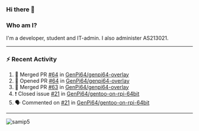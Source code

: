 ### Hi there 👋

### Who am I?
I'm a developer, student and IT-admin. I also administer AS213021.

---
### :zap: Recent Activity
<!--START_SECTION:activity-->
1. 🎉 Merged PR [#64](https://github.com/GenPi64/genpi64-overlay/pull/64) in [GenPi64/genpi64-overlay](https://github.com/GenPi64/genpi64-overlay)
2. 💪 Opened PR [#64](https://github.com/GenPi64/genpi64-overlay/pull/64) in [GenPi64/genpi64-overlay](https://github.com/GenPi64/genpi64-overlay)
3. 🎉 Merged PR [#63](https://github.com/GenPi64/genpi64-overlay/pull/63) in [GenPi64/genpi64-overlay](https://github.com/GenPi64/genpi64-overlay)
4. ❗️ Closed issue [#21](https://github.com/GenPi64/gentoo-on-rpi-64bit/issues/21) in [GenPi64/gentoo-on-rpi-64bit](https://github.com/GenPi64/gentoo-on-rpi-64bit)
5. 🗣 Commented on [#21](https://github.com/GenPi64/gentoo-on-rpi-64bit/issues/21) in [GenPi64/gentoo-on-rpi-64bit](https://github.com/GenPi64/gentoo-on-rpi-64bit)
<!--END_SECTION:activity-->
---

<img align="center" src="https://github-readme-stats.vercel.app/api?username=samip5&show_icons=true" alt="samip5" />
